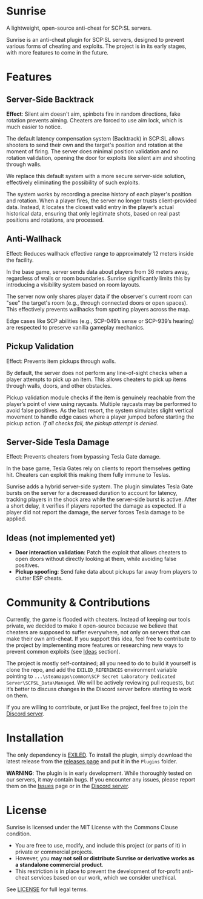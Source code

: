 # Sunrise

A lightweight, open-source anti-cheat for SCP:SL servers.

Sunrise is an anti-cheat plugin for SCP:SL servers, designed to prevent various forms of cheating and exploits.
The project is in its early stages, with more features to come in the future.

# Features

## Server-Side Backtrack

**Effect**: Silent aim doesn't aim, spinbots fire in random directions, fake rotation prevents aiming.
Cheaters are forced to use aim lock, which is much easier to notice.

The default latency compensation system (Backtrack) in SCP:SL
allows shooters to send their own and the target's position and rotation at the moment of firing.
The server does minimal position validation and no rotation validation, opening the door for exploits like silent aim and shooting through walls.

We replace this default system with a more secure server-side solution, effectively eliminating the possibility of such exploits.

The system works by recording a precise history of each player's position and rotation. When a player fires,
the server no longer trusts client-provided data. Instead, it locates the closest valid entry in the player’s actual historical data,
ensuring that only legitimate shots, based on real past positions and rotations, are processed.

## Anti-Wallhack

Effect: Reduces wallhack effective range to approximately 12 meters inside the facility.

In the base game, server sends data about players from 36 meters away, regardless of walls or room boundaries.
Sunrise significantly limits this by introducing a visibility system based on room layouts.

The server now only shares player data if the observer's current room can "see" the target's room (e.g., through connected doors or open spaces).
This effectively prevents wallhacks from spotting players across the map.

Edge cases like SCP abilities (e.g., SCP-049’s sense or SCP-939’s hearing) are respected to preserve vanilla gameplay mechanics.

## Pickup Validation

Effect: Prevents item pickups through walls.

By default, the server does not perform any line-of-sight checks when a player attempts to pick up an item.
This allows cheaters to pick up items through walls, doors, and other obstacles.

Pickup validation module checks if the item is genuinely reachable from the player’s point of view using raycasts.
Multiple raycasts may be performed to avoid false positives.
As the last resort, the system simulates slight vertical movement to handle edge cases where a player jumped before starting the pickup action.
_If all checks fail, the pickup attempt is denied._

## Server-Side Tesla Damage

Effect: Prevents cheaters from bypassing Tesla Gate damage.

In the base game, Tesla Gates rely on clients to report themselves getting hit. Cheaters can exploit this making them fully immune to Teslas.

Sunrise adds a hybrid server-side system. The plugin simulates Tesla Gate bursts on the server for a decreased duration to account for latency,
tracking players in the shock area while the server-side burst is active. After a short delay, it verifies if players reported the damage as expected.
If a player did not report the damage, the server forces Tesla damage to be applied.

## Ideas (not implemented yet)

- **Door interaction validation**: Patch the exploit that allows cheaters to open doors without directly looking at them, while avoiding false positives.
- **Pickup spoofing**: Send fake data about pickups far away from players to clutter ESP cheats.

# Community & Contributions

Currently, the game is flooded with cheaters.
Instead of keeping our tools private, we decided to make it open-source because we believe that
cheaters are supposed to suffer everywhere, not only on servers that can make their own anti-cheat. If you support this idea,
feel free to contribute to the project by implementing more features or researching new ways to prevent common exploits (see [Ideas](#ideas-not-implemented-yet) section).

The project is mostly self-contained; all you need to do to build it yourself is clone the repo,
and add the `EXILED_REFERENCES` environment variable pointing to `...\steamapps\common\SCP Secret Laboratory Dedicated Server\SCPSL_Data\Managed`.
We will be actively reviewing pull requests, but it’s better to discuss changes in the Discord server before starting to work on them.

If you are willing to contribute, or just like the project, feel free to join the [Discord server](https://discord.gg/9nAaRVNCq3).

# Installation

The only dependency is [EXILED](https://github.com/ExMod-Team/EXILED). To install the plugin, simply download the
latest release from the [releases page](https://github.com/Banalny-Banan/Sunrise/releases) and put it in the `Plugins` folder.

**WARNING**: The plugin is in early development. While thoroughly tested on our servers, it may contain bugs.
If you encounter any issues, please report them on the [Issues](https://github.com/Banalny-Banan/Sunrise/issues) page
or in the [Discord server](https://discord.gg/9nAaRVNCq3).

# License

Sunrise is licensed under the MIT License with the Commons Clause condition.

- You are free to use, modify, and include this project (or parts of it) in private or commercial projects.
- However, you **may not sell or distribute Sunrise or derivative works as a standalone commercial product**.
- This restriction is in place to prevent the development of for-profit anti-cheat services based on our work, which we consider unethical.

See [LICENSE](./LICENSE) for full legal terms.